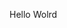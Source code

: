 Hello Wolrd































































































































































































































































































































































































































































































































































































































































































































































































































































































































































































































































































































































































































































































































































































































































































































































































































































































































































































































































































































































































































